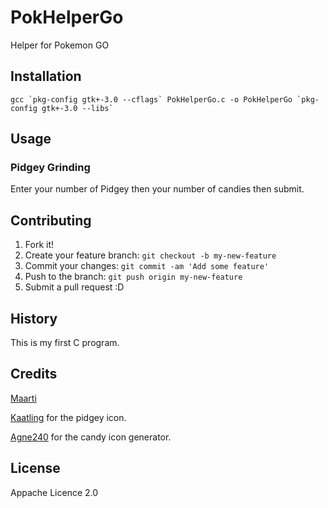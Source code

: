 # PokHelperGo
Helper for Pokemon GO

## Installation

``
gcc `pkg-config gtk+-3.0 --cflags` PokHelperGo.c -o PokHelperGo `pkg-config gtk+-3.0 --libs`
``

## Usage

### Pidgey Grinding

Enter your number of Pidgey then your number of candies then submit.

## Contributing

1. Fork it!
2. Create your feature branch: `git checkout -b my-new-feature`
3. Commit your changes: `git commit -am 'Add some feature'`
4. Push to the branch: `git push origin my-new-feature`
5. Submit a pull request :D

## History

This is my first C program.

## Credits

[Maarti](http://maarti.net)

[Kaatling](http://kattling.deviantart.com/) for the pidgey icon.

[Agne240](https://github.com/OrangeeWeb/Pokemon) for the candy icon generator.

## License

Appache Licence 2.0
